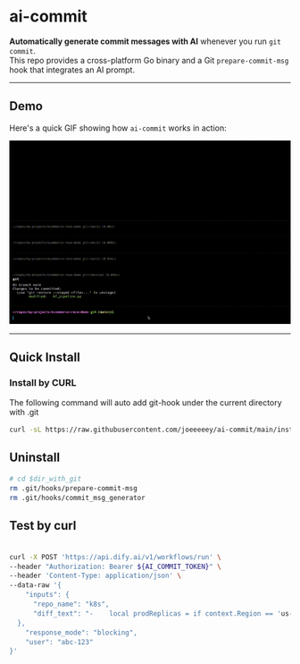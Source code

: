 # ai-commit

**Automatically generate commit messages with AI** whenever you run `git commit`.  
This repo provides a cross-platform Go binary and a Git `prepare-commit-msg` hook that integrates an AI prompt.

---

## Demo

Here's a quick GIF showing how `ai-commit` works in action:

![demo gif](./static/demo.gif)  

---

## Quick Install

### Install by CURL
The following command will auto add git-hook under the current directory with .git

```bash
curl -sL https://raw.githubusercontent.com/joeeeeey/ai-commit/main/install.sh | bash
```

## Uninstall
```bash
# cd $dir_with_git
rm .git/hooks/prepare-commit-msg
rm .git/hooks/commit_msg_generator
```

## Test by curl
```bash

curl -X POST 'https://api.dify.ai/v1/workflows/run' \
--header "Authorization: Bearer ${AI_COMMIT_TOKEN}" \
--header 'Content-Type: application/json' \
--data-raw '{
    "inputs": {
      "repo_name": "k8s",
      "diff_text": "-    local prodReplicas = if context.Region == 'us-west-1' then 9 else 1, \n+    local prodReplicas = if context.Region == 'us-west-1' then 1 else 1,"
  },
    "response_mode": "blocking",
    "user": "abc-123"
}'
```
